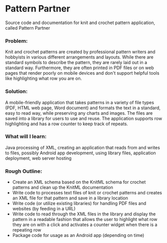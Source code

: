 # Pattern Partner
Source code  and documentation for knit and crochet pattern application, called Pattern Partner

### Problem: 
Knit and crochet patterns are created by professional pattern writers and hobbyists in various different arrangements and layouts. While there are standard symbols to describe the pattern, they are rarely laid out in a standard way. Furthermore, they are often printed in PDF files or on web pages that render poorly on mobile devices and don't support helpful tools like highlighting what row you are on.

### Solution: 
A mobile-friendly application that takes patterns in a variety of file types (PDF, HTML web page, Word document) and formats the text in a standard, easy to read way, while preserving any charts and images. The files are saved into a library for users to use and reuse. The application supports row highlighting and has a row counter to keep track of repeats.

### What will I learn: 
Java processing of XML, creating an application that reads from and writes to files, possibly Android app development, using library files, application deployment, web server hosting

### Rough Outline:
- Create an XML schema based on the KnitML schema for crochet patterns and clean up the KnitML documentation
- Write code to processes text files of knit or crochet patterns and creates an XML file for that pattern and save in a library location
- Write code (or utilize existing libraries) for handling PDF files and websites (by feeding in a URL)
- Write  code to read through the XML files in the library and display the pattern in a readable fashion that allows the user to highlight what row they are on with a click and activates a counter widget when there is a repeating row
- Package code for usage as an Android app (depending on time)

